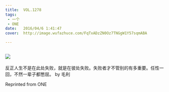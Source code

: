 ```yaml
---
title:	VOL.1278
tags:
 - 一个
 - ONE
date:	2016/04/6 1:41:47
cover:	http://image.wufazhuce.com/FqTxADzZN0Oz7TNGgW1Y57sqmABA

---
```

![](http://image.wufazhuce.com/FqTxADzZN0Oz7TNGgW1Y57sqmABA)
---

反正人生不是在此处失败，就是在彼处失败。失败者才不管别的有多重要。任性一回，不然一辈子都憋屈。 by 毛利
 
Reprinted from ONE
